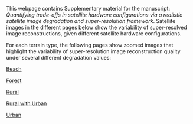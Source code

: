 This webpage contains Supplementary material for the manuscript: *Quantifying trade-offs in satellite hardware configurations via a realistic satellite image degradation and super-resolution framework*. Satellite images in the different pages below show the variability of super-resolved image reconstructions, given different satellite hardware configurations.

For each terrain type, the following pages show zoomed images that highlight the variability of super-resolution image reconstruction quality under several different degradation values:

[Beach](beach.md)

[Forest](forest.md)

[Rural](rural.md)

[Rural with Urban](rural_w_urban.md)

[Urban](urban.md)
